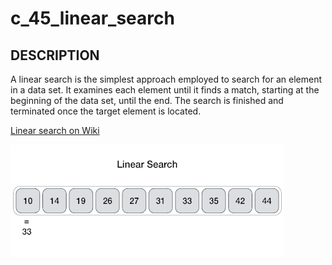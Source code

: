 # c_45_linear_search

## DESCRIPTION

A linear search is the simplest approach employed to search for an element in a data set. It examines each element until it finds a match, starting at the beginning of the data set, until the end. The search is finished and terminated once the target element is located.

[Linear search on Wiki](https://en.wikipedia.org/wiki/Linear_search)

![Linear search gif](./image/linear_search.gif)
